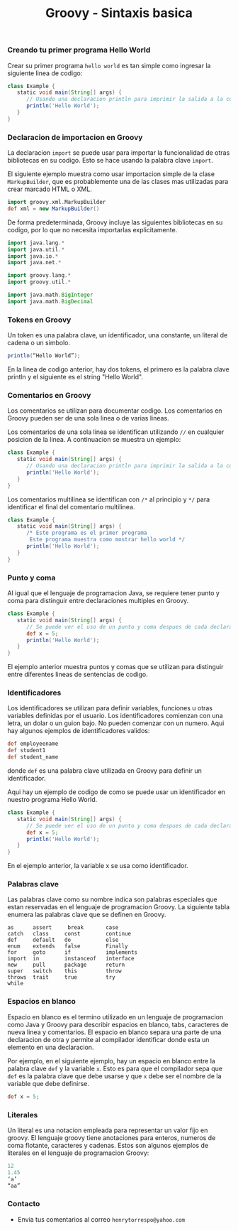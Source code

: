 ﻿---
title: Groovy - Sintaxis basica
description: Para comprender la sintaxis basica de Groovy, veamos primero un programa simple de Hello World.
categories: Blog
comments: true
---

### Creando tu primer programa Hello World

Crear su primer programa `hello world` es tan simple como ingresar la siguiente linea de codigo:

```groovy
class Example {
   static void main(String[] args) {
      // Usando una declaracion println para imprimir la salida a la consola
      println('Hello World');
   }
}
```

### Declaracion de importacion en Groovy

La declaracion `import` se puede usar para importar la funcionalidad de otras bibliotecas  en su codigo. Esto se hace usando la palabra clave `import`.

El siguiente ejemplo muestra como usar importacion simple de la clase `MarkupBuilder`, que es probablemente una de las clases mas utilizadas para crear marcado HTML o XML.

```groovy
import groovy.xml.MarkupBuilder 
def xml = new MarkupBuilder() 
```

De forma predeterminada, Groovy incluye las siguientes bibliotecas en su codigo, por lo que no necesita importarlas explicitamente.

```groovy
import java.lang.* 
import java.util.* 
import java.io.* 
import java.net.* 

import groovy.lang.* 
import groovy.util.* 

import java.math.BigInteger 
import java.math.BigDecimal
```

### Tokens en Groovy

Un token es una palabra clave, un identificador, una constante, un literal de cadena o un simbolo.

```groovy
println(“Hello World”);
```

En la linea de codigo anterior, hay dos tokens, el primero es la palabra clave println y el siguiente es el string "Hello World".

### Comentarios en Groovy

Los comentarios se utilizan para documentar codigo. Los comentarios en Groovy pueden ser de una sola linea o de varias lineas.

Los comentarios de una sola linea se identifican utilizando `//` en cualquier posicion de la linea. A continuacion se muestra un ejemplo:

```groovy
class Example {
   static void main(String[] args) {
      // Usando una declaracion println para imprimir la salida a la consola
      println('Hello World');
   }
}
```

Los comentarios multilinea se identifican con `/*` al principio y `*/` para identificar el final del comentario multilinea.

```groovy
class Example {
   static void main(String[] args) {
      /* Este programa es el primer programa
       Este programa muestra como mostrar hello world */
      println('Hello World');
   }
}
```

### Punto y coma

Al igual que el lenguaje de programacion Java, se requiere tener punto y coma para distinguir entre declaraciones multiples en Groovy.

```groovy
class Example {
   static void main(String[] args) {
      // Se puede ver el uso de un punto y coma despues de cada declaracion
      def x = 5;
      println('Hello World');  
   }
}
```

El ejemplo anterior muestra puntos y comas que se utilizan para distinguir entre diferentes lineas de sentencias de codigo.

### Identificadores

Los identificadores se utilizan para definir variables, funciones u otras variables definidas por el usuario. Los identificadores comienzan con una letra, un dolar o un guion bajo. No pueden comenzar con un numero. Aqui hay algunos ejemplos de identificadores validos:

```groovy
def employeename 
def student1 
def student_name
```

donde `def` es una palabra clave utilizada en Groovy para definir un identificador.

Aqui hay un ejemplo de codigo de como se puede usar un identificador en nuestro programa Hello World.

```groovy
class Example {
   static void main(String[] args) {
      // Se puede ver el uso de un punto y coma despues de cada declaracion
      def x = 5;
      println('Hello World'); 
   }
}
```

En el ejemplo anterior, la variable x se usa como identificador.

### Palabras clave

Las palabras clave como su nombre indica son palabras especiales que estan reservadas en el lenguaje de programacion Groovy. La siguiente tabla enumera las palabras clave que se definen en Groovy.

```terminal
as      assert     break       case
catch   class     const        continue
def     default   do           else
enum    extends   false        Finally
for     goto      if           implements
import  in        instanceof   interface
new     pull      package      return
super   switch    this         throw
throws  trait     true         try
while 
```

### Espacios en blanco

Espacio en blanco es el termino utilizado en un lenguaje de programacion como Java y Groovy para describir espacios en blanco, tabs, caracteres de nueva linea y comentarios. El espacio en blanco separa una parte de una declaracion de otra y permite al compilador identificar donde esta un elemento en una declaracion.

Por ejemplo, en el siguiente ejemplo, hay un espacio en blanco entre la palabra clave `def` y la variable `x`. Esto es para que el compilador sepa que `def` es la palabra clave que debe usarse y que `x` debe ser el nombre de la variable que debe definirse.

```groovy
def x = 5;
```

### Literales

Un literal es una notacion empleada para representar un valor fijo en groovy. El lenguaje groovy tiene anotaciones para enteros, numeros de coma flotante, caracteres y cadenas. Estos son algunos ejemplos de literales en el lenguaje de programacion Groovy:

```groovy
12 
1.45 
‘a’ 
“aa”
```

### Contacto

- Envia tus comentarios al correo `henrytorrespo@yahoo.com`
